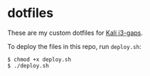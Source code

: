 # dotfiles
These are my custom dotfiles for [Kali i3-gaps][Kali i3-gaps].

To deploy the files in this repo, run `deploy.sh`:

```
$ chmod +x deploy.sh
$ ./deploy.sh
```

[Kali i3-gaps]: https://gitlab.com/Arszilla/kali-i3_gaps
